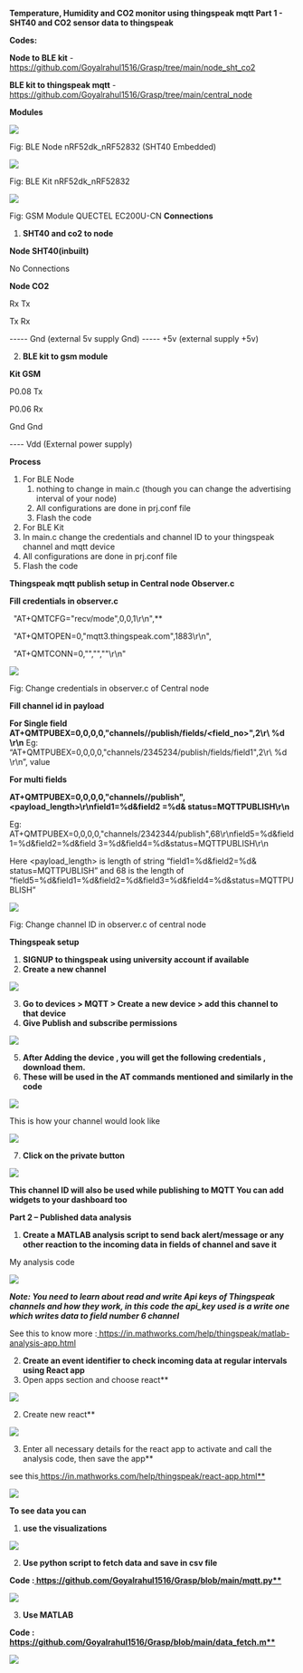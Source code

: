 ﻿**Temperature, Humidity and CO2 monitor using thingspeak mqtt Part 1 - SHT40 and CO2 sensor data to thingspeak** 

**Codes:** 

**Node to BLE kit** -[ https://github.com/Goyalrahul1516/Grasp/tree/main/node_sht_co2 ](https://github.com/Goyalrahul1516/Grasp/tree/main/node_sht_co2)

**BLE kit to thingspeak mqtt** -[ https://github.com/Goyalrahul1516/Grasp/tree/main/central_node ](https://github.com/Goyalrahul1516/Grasp/tree/main/central_node)

**Modules** 

![](Aspose.Words.56cf22ad-9580-4d04-80e6-7a0935641acf.001.jpeg)

Fig: BLE Node nRF52dk\_nRF52832 (SHT40 Embedded) 

![](Aspose.Words.56cf22ad-9580-4d04-80e6-7a0935641acf.002.jpeg)

Fig: BLE Kit nRF52dk\_nRF52832 

![](Aspose.Words.56cf22ad-9580-4d04-80e6-7a0935641acf.003.jpeg)

Fig: GSM Module QUECTEL EC200U-CN **Connections** 

1. **SHT40 and co2 to node** 

**Node   SHT40(inbuilt)** 

No Connections 

**Node   CO2** 

Rx  Tx 

Tx  Rx 

-----  Gnd (external 5v supply Gnd) -----  +5v (external supply +5v) 

2. **BLE kit to gsm module** 

**Kit  GSM** 

P0.08   Tx 

P0.06   Rx 

Gnd  Gnd 

----  Vdd (External power supply) 

**Process** 

1. For BLE Node 
   1. nothing to change in main.c (though you can change the advertising interval of your node) 
   1. All configurations are done in prj.conf file 
   1. Flash the code 
1. For BLE Kit 
1. In main.c change the credentials and channel ID to your thingspeak channel and mqtt device 
2. All configurations are done in prj.conf file 
2. Flash the code 

**Thingspeak mqtt publish setup in Central node Observer.c** 

**Fill credentials in observer.c** 

` `"AT+QMTCFG=\"recv/mode\",0,0,1\r\n",** 

` `"AT+QMTOPEN=0,\"mqtt3.thingspeak.com\",1883\r\n", 

` `"AT+QMTCONN=0,\"<ClientID>\",\"<Username>\",\"<password>\"\r\n" 

![](Aspose.Words.56cf22ad-9580-4d04-80e6-7a0935641acf.004.png)

Fig: Change credentials in observer.c of Central node 

**Fill channel id in payload** 

**For Single field AT+QMTPUBEX=0,0,0,0,\"channels/<channelID>/publish/fields/<field\_no>\",2\r\ %d \r\n** Eg: “AT+QMTPUBEX=0,0,0,0,\"channels/2345234/publish/fields/field1\",2\r\ %d \r\n”, value 

**For multi fields** 

**AT+QMTPUBEX=0,0,0,0,\"channels/<channelID>/publish\",<payload\_length>\r\nfield1=%d&field2 =%d& status=MQTTPUBLISH\r\n** 

Eg: AT+QMTPUBEX=0,0,0,0,\"channels/2342344/publish\",68\r\nfield5=%d&field1=%d&field2=%d&field 3=%d&field4=%d&status=MQTTPUBLISH\r\n 

Here <payload\_length> is length of string “field1=%d&field2=%d& status=MQTTPUBLISH” and 68 is the length of “field5=%d&field1=%d&field2=%d&field3=%d&field4=%d&status=MQTTPUBLISH” 

![](Aspose.Words.56cf22ad-9580-4d04-80e6-7a0935641acf.005.png)

Fig: Change channel ID in observer.c of central node 

**Thingspeak setup** 

1. **SIGNUP to thingspeak using university account if available** 
1. **Create a new channel** 

![](Aspose.Words.56cf22ad-9580-4d04-80e6-7a0935641acf.006.jpeg)

3. **Go to devices > MQTT > Create a new device > add this channel to that device**  
3. **Give Publish and subscribe permissions** 

![](Aspose.Words.56cf22ad-9580-4d04-80e6-7a0935641acf.007.png)

5. **After Adding the device , you will get the following credentials , download them.**  
5. **These will be used in the AT commands mentioned and similarly in the code** 

![](Aspose.Words.56cf22ad-9580-4d04-80e6-7a0935641acf.008.png)

This is how your channel would look like 

![](Aspose.Words.56cf22ad-9580-4d04-80e6-7a0935641acf.009.jpeg)

7. **Click on the private button** 

![](Aspose.Words.56cf22ad-9580-4d04-80e6-7a0935641acf.010.jpeg)

**This channel ID will also be used while publishing to MQTT You can add widgets to your dashboard too** 

**Part 2 – Published data analysis** 

1. **Create a MATLAB analysis script to send back alert/message or any other reaction to the incoming data in fields of channel and save it** 

My analysis code 

![](Aspose.Words.56cf22ad-9580-4d04-80e6-7a0935641acf.011.jpeg)

***Note: You need to learn about read and write Api keys of Thingspeak channels and how they work, in this code the api\_key used is a write one which writes data to field number 6 channel*** 

See this to know more :[ https://in.mathworks.com/help/thingspeak/matlab-analysis-app.html ](https://in.mathworks.com/help/thingspeak/matlab-analysis-app.html)

2. **Create an event identifier to check incoming data at regular intervals using React app** 
1. Open apps section and choose react** 

![](Aspose.Words.56cf22ad-9580-4d04-80e6-7a0935641acf.012.jpeg)

2. Create new react**  

![](Aspose.Words.56cf22ad-9580-4d04-80e6-7a0935641acf.013.jpeg)

3. Enter all necessary details for the react app to activate and call the analysis code, then save the app** 

see this[ https://in.mathworks.com/help/thingspeak/react-app.html** ](https://in.mathworks.com/help/thingspeak/react-app.html)

![](Aspose.Words.56cf22ad-9580-4d04-80e6-7a0935641acf.014.jpeg)

**To see data you can**  

1. **use the visualizations** 

![](Aspose.Words.56cf22ad-9580-4d04-80e6-7a0935641acf.015.jpeg)

2. **Use python script to fetch data and save in csv file**  

**Code :[ https://github.com/Goyalrahul1516/Grasp/blob/main/mqtt.py** ](https://github.com/Goyalrahul1516/Grasp/blob/main/mqtt.py)**

![](Aspose.Words.56cf22ad-9580-4d04-80e6-7a0935641acf.016.jpeg)

3. **Use MATLAB**  

**Code :[ https://github.com/Goyalrahul1516/Grasp/blob/main/data_fetch.m** ](https://github.com/Goyalrahul1516/Grasp/blob/main/data_fetch.m)**

![](Aspose.Words.56cf22ad-9580-4d04-80e6-7a0935641acf.017.jpeg)

